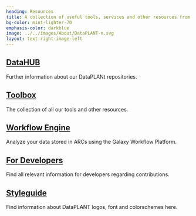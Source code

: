 ```yaml
---
heading: Resources 
title: A collection of useful tools, services and other resources from DataPLANT.
bg-color: mint-lighter-70
emphasis-color: darkblue
image: ../../images/About/DataPLANT-n.svg
layout: text-right-image-left
---
```



## [DataHUB](#datahub)  

Further information about our DataPLANt repositories.

## [Toolbox](#toolbox)

The collection of all our tools and other resources.

## [Workflow Engine](#workflow-engine)

Analyze your data stored in ARCs using the Galaxy Workflow Platform.

## [For Developers](#for-developers)

Find all relevant information for developers regarding contributions.

## [Styleguide](#styleguide)

Find information about DataPLANT logos, font and colorschemes here.